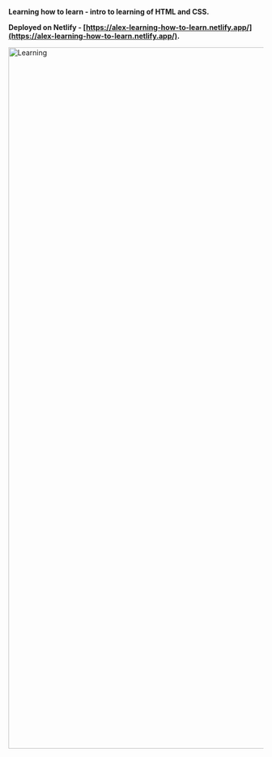 **Learning how to learn - intro to learning of HTML and CSS.**

**Deployed on Netlify - [https://alex-learning-how-to-learn.netlify.app/](https://alex-learning-how-to-learn.netlify.app/).**

<img width="1386" alt="Learning" src="https://user-images.githubusercontent.com/42857963/136848005-04869d32-3333-4bcf-b8d5-55233a949364.png">
